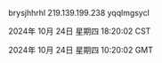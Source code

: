 brysjhhrhl 219.139.199.238 yqqlmgsycl

2024年 10月 24日 星期四 18:20:02 CST

2024年 10月 24日 星期四 10:20:02 GMT
